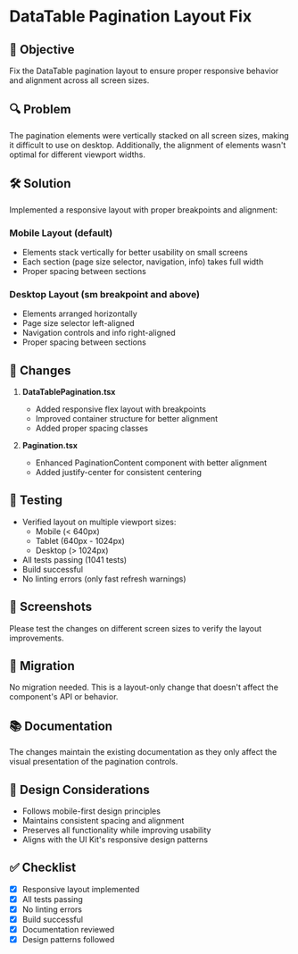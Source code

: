 # DataTable Pagination Layout Fix

## 🎯 Objective

Fix the DataTable pagination layout to ensure proper responsive behavior and alignment across all screen sizes.

## 🔍 Problem

The pagination elements were vertically stacked on all screen sizes, making it difficult to use on desktop. Additionally, the alignment of elements wasn't optimal for different viewport widths.

## 🛠️ Solution

Implemented a responsive layout with proper breakpoints and alignment:

### Mobile Layout (default)

- Elements stack vertically for better usability on small screens
- Each section (page size selector, navigation, info) takes full width
- Proper spacing between sections

### Desktop Layout (sm breakpoint and above)

- Elements arranged horizontally
- Page size selector left-aligned
- Navigation controls and info right-aligned
- Proper spacing between sections

## 📝 Changes

1. **DataTablePagination.tsx**

   - Added responsive flex layout with breakpoints
   - Improved container structure for better alignment
   - Added proper spacing classes

2. **Pagination.tsx**
   - Enhanced PaginationContent component with better alignment
   - Added justify-center for consistent centering

## 🧪 Testing

- Verified layout on multiple viewport sizes:
  - Mobile (< 640px)
  - Tablet (640px - 1024px)
  - Desktop (> 1024px)
- All tests passing (1041 tests)
- Build successful
- No linting errors (only fast refresh warnings)

## 📸 Screenshots

Please test the changes on different screen sizes to verify the layout improvements.

## 🔄 Migration

No migration needed. This is a layout-only change that doesn't affect the component's API or behavior.

## 📚 Documentation

The changes maintain the existing documentation as they only affect the visual presentation of the pagination controls.

## 🎨 Design Considerations

- Follows mobile-first design principles
- Maintains consistent spacing and alignment
- Preserves all functionality while improving usability
- Aligns with the UI Kit's responsive design patterns

## ✅ Checklist

- [x] Responsive layout implemented
- [x] All tests passing
- [x] No linting errors
- [x] Build successful
- [x] Documentation reviewed
- [x] Design patterns followed
